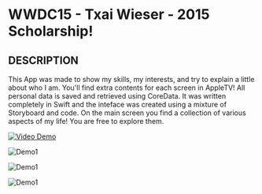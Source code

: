 # WWDC15 - Txai Wieser - 2015 Scholarship!

## **DESCRIPTION**
This App was made to show my skills, my interests, and try to explain a little about who I am.
You'll find extra contents for each screen in AppleTV! 
All personal data is saved and retrieved using CoreData.
It was written completely in Swift and the inteface was created using a mixture of Storyboard and code.
On the main screen you find a collection of various aspects of my life!
You are free to explore them.

[![Video Demo](http://img.youtube.com/vi/s-ZKPdDrEow/0.jpg)](http://youtu.be/s-ZKPdDrEow)

![Demo1](https://github.com/txaidw/WWDC15-Txai-Wieser/blob/master/ss1.png)

![Demo1](https://github.com/txaidw/WWDC15-Txai-Wieser/blob/master/ss2.png)

![Demo1](https://github.com/txaidw/WWDC15-Txai-Wieser/blob/master/ss3.png)
